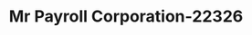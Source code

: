 ---
f_zip-code: 73071
f_state-code: OK
title: Mr Payroll Corporation-22326
f_phone: 405-447-8104
f_city-only: Norman
f_address: 1226 Classen Boulevard Norman
f_location-unique-id: '22326'
slug: mr-payroll-corporation-22326
updated-on: '2024-05-30T13:46:58.046Z'
created-on: '2024-05-30T13:36:59.803Z'
published-on: '2024-05-30T13:54:32.469Z'
f_city-state: cms/city/norman-ok.md
f_company: cms/company/mr-payroll-corporation.md
f_state: cms/state/oklahoma.md
layout: '[payday-loan].html'
tags: payday-loan
---